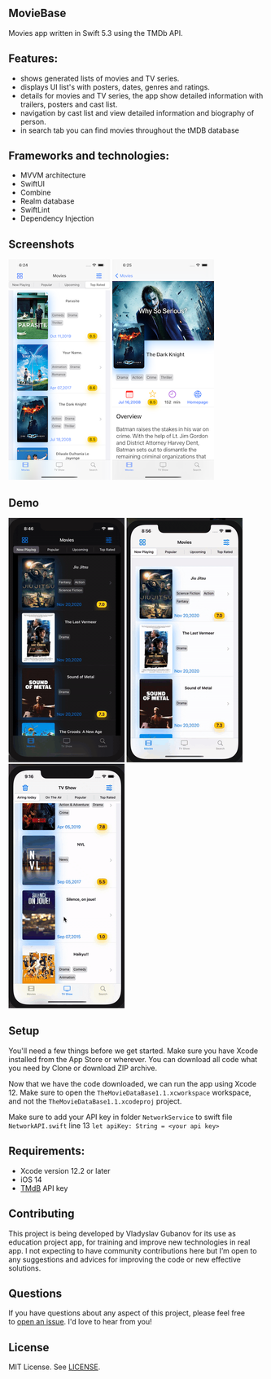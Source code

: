 ## MovieBase
Movies app written in Swift 5.3 using the TMDb API.

## Features:
- shows generated lists of movies and TV series.
- displays UI list's with posters, dates, genres and ratings.
- details for movies and TV series, the app show detailed information with trailers, posters and cast list.
- navigation by cast list and view detailed information and biography of person.
- in search tab you can find movies throughout the tMDB database

## Frameworks and technologies:
- MVVM architecture
- SwiftUI
- Combine
- Realm database
- SwiftLint
- Dependency Injection

## Screenshots
![alt text](https://github.com/Glaver/MovieBase/blob/master/PreviewPresentation/shot2.png?raw=true "Movie list")
![alt text](https://github.com/Glaver/MovieBase/blob/master/PreviewPresentation/shot1.png?raw=true "Detail shot Joker")

## Demo
![alt text](https://github.com/Glaver/MovieBase/blob/master/PreviewPresentation/dark1.gif?raw=true "Dark Mode, Movies and Details")
![alt text](https://github.com/Glaver/MovieBase/blob/master/PreviewPresentation/gridAndFilters.gif?raw=true "Grid vs Filtering")
![alt text](https://github.com/Glaver/MovieBase/blob/master/PreviewPresentation/search.gif?raw=true "TV Show vs Search")

## Setup
You'll need a few things before we get started. Make sure you have Xcode installed from the App Store or wherever. You can download all code what you need by Clone or download ZIP archive. 

Now that we have the code downloaded, we can run the app using Xcode 12. Make sure to open the `TheMovieDataBase1.1.xcworkspace` workspace, and not the `TheMovieDataBase1.1.xcodeproj` project.

Make sure to add your API key in folder `NetworkService` 
to swift file  `NetworkAPI.swift` 
line 13 `let apiKey: String = <your api key>` 

## Requirements:
- Xcode version 12.2 or later
- iOS 14
- [TMdB](https://developers.themoviedb.org/3/getting-started/introduction) API key

## Contributing
This project is being developed by Vladyslav Gubanov for its use as education project app, for training and improve new technologies in real app. I not expecting to have community contributions here but I’m open to any suggestions and advices for improving the code or new effective solutions.

## Questions
If you have questions about any aspect of this project, please feel free to [open an issue](https://github.com/glaver/movieBase/issues/new). I'd love to hear from you!

## License
MIT License. See [LICENSE](https://github.com/Glaver/MovieBase/blob/master/LICENSE.txt).
